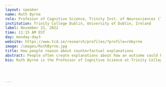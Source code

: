 ```yaml
---
layout: speaker
name: Ruth Byrne
role: Professor of Cognitive Science, Trinity Inst. of Neurosciences (TCIN)
institution: Trinity College Dublin, University of Dublin, Ireland
label: November 21, 2022
time: 11:15 AM EST
day: monday-day3
website: https://www.tcd.ie/research/profiles/?profile=rmbyrne
image: /images/RuthByrne.jpg
title: How people reason about counterfactual explanations
abstract: People often create explanations about how an outcome could have turned out differently, if some preceding events had been different. In this talk I focus on the cognitive processes that underlie the construction and comprehension of counterfactual explanations and causal explanations. I discuss recent experimental discoveries of differences in how people reason about counterfactual and causal assertions, including evidence from eye-tracking experiments of differences in the tendency to consider multiple possibilities, and evidence from sentence-stem completion experiments of differences in the content of such explanations. I consider some of the implications of these discoveries for the use of automated counterfactual explanations for decisions by Artificial Intelligence (AI) decision support systems in eXplainable AI (XAI). I describe empirical findings of differences in people’s subjective preferences for counterfactual and causal explanations for decisions by AI systems in familiar and unfamiliar domains, and people’s objective accuracy in predicting such decisions or making their own decisions. I argue that counterfactual explanations confer several cognitive benefits despite their potential cognitive costs.
bio: Ruth Byrne is the Professor of Cognitive Science at Trinity College Dublin, University of Dublin, in the School of Psychology and the Institute of Neuroscience, a chair created for her by the university in 2005. Her research is in the cognitive science of human thinking, including experimental and computational investigations of reasoning and imaginative thought. She has published over 100 articles in journals and her books include, 'The rational imagination - how people create alternatives to reality' (2005, MIT press), 'Deduction', co-authored with Phil Johnson-Laird (1991, Erlbaum Associates), and most recently, 'Thinking, reasoning, and decision-making in autism', co-edited with Kinga Morsanyi (2019, Routledge). She is the former Vice Provost of Trinity College Dublin (the 68th Vice Provost since the university was established in 1592; the first was Henry Ussher in 1594). Prior to that she was the head of the School of Psychology, and she has also served as deputy director of the Institute of Neuroscience. She is a senior editor for Cognitive Science, journal of the US Cognitive Science Society, and former chair of the European Research Council's advanced grants panel on the human mind. Her BA degree was awarded by University College Dublin in 1983 and she completed her PhD at Trinity College Dublin in 1986. She subsequently worked as a postdoctoral researcher at the MRC Cognition and Brain Sciences Unit in Cambridge, and as a lecturer in the psychology department at the University of Wales at Cardiff, and in the computer science department at University College Dublin. She is a member of the Royal Irish Academy, a Senior Fellow of Trinity College Dublin, and a Fellow of the US Association for Psychological Science. She was awarded the 2021 Gold Medal for Social Sciences by the Royal Irish Academy.




---
```

